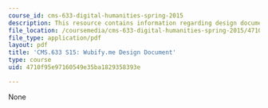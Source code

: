 ```yaml
---
course_id: cms-633-digital-humanities-spring-2015
description: This resource contains information regarding design document.
file_location: /coursemedia/cms-633-digital-humanities-spring-2015/4710f95e97160549e35ba1829358393e_MITCMS_633S15_Wubify_Paper.pdf
file_type: application/pdf
layout: pdf
title: 'CMS.633 S15: Wubify.me Design Document'
type: course
uid: 4710f95e97160549e35ba1829358393e

---
```

None